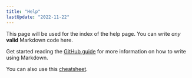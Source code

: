 ```yaml
---
title: "Help"
lastUpdate: "2022-11-22"
---
```


This page will be used for the index of the help page. You can write _any_ **valid** Markdown code here.

Get started reading the [GitHub guide](https://docs.github.com/en/get-started/writing-on-github/getting-started-with-writing-and-formatting-on-github/basic-writing-and-formatting-syntax) for more information on how to write using Markdown.

You can also use this [cheatsheet](https://github.com/adam-p/markdown-here/wiki/Markdown-Cheatsheet).
